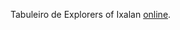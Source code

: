 Tabuleiro de Explorers of Ixalan [online](https://raphaamericano.github.io/explorers-of-ixalan-magic-app/).

